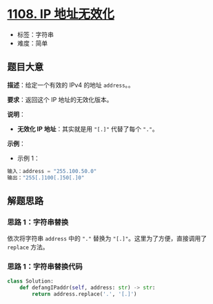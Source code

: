 # [1108. IP 地址无效化](https://leetcode.cn/problems/defanging-an-ip-address/)

- 标签：字符串
- 难度：简单

## 题目大意

**描述**：给定一个有效的 IPv4 的地址 `address`。。

**要求**：返回这个 IP 地址的无效化版本。

**说明**：

- **无效化 IP 地址**：其实就是用 `"[.]"` 代替了每个 `"."`。

**示例**：

- 示例 1：

```python
输入：address = "255.100.50.0"
输出："255[.]100[.]50[.]0"
```

## 解题思路

### 思路 1：字符串替换

依次将字符串 `address` 中的 `"."` 替换为 `"[.]"`。这里为了方便，直接调用了 `replace` 方法。

### 思路 1：字符串替换代码

```python
class Solution:
    def defangIPaddr(self, address: str) -> str:
        return address.replace('.', '[.]')
```
